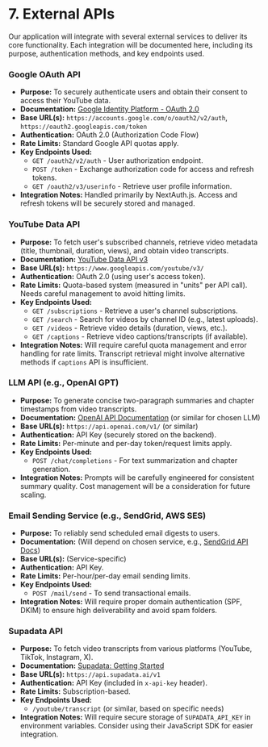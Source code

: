 # **7. External APIs**

Our application will integrate with several external services to deliver its core functionality. Each integration will be documented here, including its purpose, authentication methods, and key endpoints used.

### **Google OAuth API**

*   **Purpose:** To securely authenticate users and obtain their consent to access their YouTube data.
*   **Documentation:** [Google Identity Platform - OAuth 2.0](https://developers.google.com/identity/protocols/oauth2)
*   **Base URL(s):** `https://accounts.google.com/o/oauth2/v2/auth`, `https://oauth2.googleapis.com/token`
*   **Authentication:** OAuth 2.0 (Authorization Code Flow)
*   **Rate Limits:** Standard Google API quotas apply.
*   **Key Endpoints Used:**
    *   `GET /oauth2/v2/auth` - User authorization endpoint.
    *   `POST /token` - Exchange authorization code for access and refresh tokens.
    *   `GET /oauth2/v3/userinfo` - Retrieve user profile information.
*   **Integration Notes:** Handled primarily by NextAuth.js. Access and refresh tokens will be securely stored and managed.

### **YouTube Data API**

*   **Purpose:** To fetch user's subscribed channels, retrieve video metadata (title, thumbnail, duration, views), and obtain video transcripts.
*   **Documentation:** [YouTube Data API v3](https://developers.google.com/youtube/v3)
*   **Base URL(s):** `https://www.googleapis.com/youtube/v3/`
*   **Authentication:** OAuth 2.0 (using user's access token).
*   **Rate Limits:** Quota-based system (measured in "units" per API call). Needs careful management to avoid hitting limits.
*   **Key Endpoints Used:**
    *   `GET /subscriptions` - Retrieve a user's channel subscriptions.
    *   `GET /search` - Search for videos by channel ID (e.g., latest uploads).
    *   `GET /videos` - Retrieve video details (duration, views, etc.).
    *   `GET /captions` - Retrieve video captions/transcripts (if available).
*   **Integration Notes:** Will require careful quota management and error handling for rate limits. Transcript retrieval might involve alternative methods if `captions` API is insufficient.

### **LLM API (e.g., OpenAI GPT)**

*   **Purpose:** To generate concise two-paragraph summaries and chapter timestamps from video transcripts.
*   **Documentation:** [OpenAI API Documentation](https://platform.openai.com/docs/api-reference) (or similar for chosen LLM)
*   **Base URL(s):** `https://api.openai.com/v1/` (or similar)
*   **Authentication:** API Key (securely stored on the backend).
*   **Rate Limits:** Per-minute and per-day token/request limits apply.
*   **Key Endpoints Used:**
    *   `POST /chat/completions` - For text summarization and chapter generation.
*   **Integration Notes:** Prompts will be carefully engineered for consistent summary quality. Cost management will be a consideration for future scaling.

### **Email Sending Service (e.g., SendGrid, AWS SES)**

*   **Purpose:** To reliably send scheduled email digests to users.
*   **Documentation:** (Will depend on chosen service, e.g., [SendGrid API Docs](https://docs.sendgrid.com/api-reference/mail-send/mail-send))
*   **Base URL(s):** (Service-specific)
*   **Authentication:** API Key.
*   **Rate Limits:** Per-hour/per-day email sending limits.
*   **Key Endpoints Used:**
    *   `POST /mail/send` - To send transactional emails.
*   **Integration Notes:** Will require proper domain authentication (SPF, DKIM) to ensure high deliverability and avoid spam folders.

### **Supadata API**

*   **Purpose:** To fetch video transcripts from various platforms (YouTube, TikTok, Instagram, X).
*   **Documentation:** [Supadata: Getting Started](https://docs.supadata.ai/)
*   **Base URL(s):** `https://api.supadata.ai/v1`
*   **Authentication:** API Key (included in `x-api-key` header).
*   **Rate Limits:** Subscription-based.
*   **Key Endpoints Used:**
    *   `/youtube/transcript` (or similar, based on specific needs)
*   **Integration Notes:** Will require secure storage of `SUPADATA_API_KEY` in environment variables. Consider using their JavaScript SDK for easier integration.